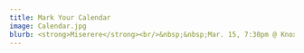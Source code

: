 ```yaml
---
title: Mark Your Calendar
image: Calendar.jpg
blurb: <strong>Miserere</strong><br/>&nbsp;&nbsp;Mar. 15, 7:30pm @ Knox-Met<br/><strong>Disney/Broadway</strong><br/>&nbsp;&nbsp;May 3, 7:30pm @ Knox-Met<br/><strong><a href="https://www.reginasymphony.com/concerts/beethoven-symphony-no-9/">Beethoven's Symphony No. 9</a></strong><br/>&nbsp;&nbsp;May 9, 7:30pm @ Conexus Arts Centre
---
```

